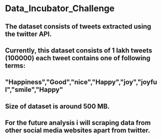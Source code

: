 # Data_Incubator_Challenge
## The dataset consists of tweets extracted using the twitter API.
## Currently, this dataset consists of 1 lakh tweets (100000) each tweet contains one of following terms:
## "Happiness","Good","nice","Happy","joy","joyful","smile","Happy"

## Size of dataset is around 500 MB.
## For the future analysis i will scraping data from other social media websites apart from twitter.
